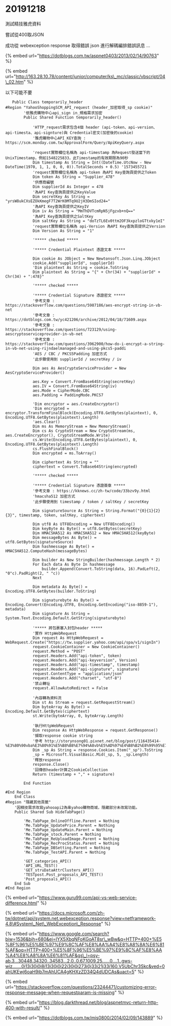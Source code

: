 # 20191218

測試精技雅虎資料

嘗試從400取JSON

成功從 webexception response 取得錯誤 json 進行解碼編排錯誤訊息 ...

{% embed url="https://dotblogs.com.tw/aspnet0403/2013/02/14/90763" %}



{% embed url="http://163.28.10.78/content/junior/computer/ks\_mc/classic/vbscript/04\_02.htm" %}



以下可能不要

```text
   Public Class temporarily_header
#Region "YahooShoppingSCM_API_request (header_加密取得_sp cookie)"
        '依雅虎購物中心api_sign in_規格需求加密
        Public Shared Function temporarily_header()

            'HTTP_request需求包含4個 header (api-token、api-version、api-timesta、api-signture)與 Credential密文(加密後的cookie)
            '雅虎購物中心API_KEY查詢 : https://scm.monday.com.tw/ApprovalForm/Query/ApiKeyQuery.aspx

            'request實際欄位名稱為 api-timestamp 為Request發送當下的UnixTimestamp，例如1548225833，此Timestamp的有效期限為90秒
            Dim timestamp As String = Int((DateTime.UtcNow - New DateTime(1970, 1, 1, 0, 0, 0)).TotalSeconds + 0.5) '1573455721 
            'request實際欄位名稱為 api-token 為API Key查詢頁提供之Token
            Dim token As String = "Supplier_478"
            '供應商編號
            Dim supplierId As Integer = 478
            '為API Key查詢頁提供之KeyValue
            Dim secretKey As String = "yrsW8ukCXsEZOkKmegF7T2WrK0MTq9U2jH3DmSIod24="
            '為API Key查詢頁提供之KeyIV
            Dim iv As String = "MmThDVTcmRpN5jFgzxb+nQ=="
            '為API Key查詢頁提供之SaltKey
            Dim saltKey As String = "doTzTL6Ev0ttm2OF3kxpzloGTtxky1eI"
            'request實際欄位名稱為 api-Version 為API Key查詢頁提供之Version
            Dim Version As String = "1"

            '***** checked *****

            '***** Credential Plaintext 憑證文本 *****

            Dim cookie As JObject = New Newtonsoft.Json.Linq.JObject
            cookie.Add("supplierId", supplierId)
            'Dim plaintext As String = cookie.ToString
            Dim plaintext As String = "{" + Chr(34) + "supplierId" + Chr(34) + ":478}"

            '***** checked *****

            '***** Credential Signature 憑證密文 *****
            '參考文章 : https://stackoverflow.com/questions/5987186/aes-encrypt-string-in-vb-net
            '參考文章 : https://dotblogs.com.tw/yc421206/archive/2012/04/18/71609.aspx
            '參考文章 : https://stackoverflow.com/questions/723129/using-aescryptoserviceprovider-in-vb-net
            '參考文章 : https://stackoverflow.com/questions/3962900/how-do-i-encrypt-a-string-in-vb-net-using-rijndaelmanaged-and-using-pkcs5-paddi
            'AES / CBC / PKCS5Padding 加密方式
            '此步驟使用到 supplierId / secretKey / iv

            Dim aes As AesCryptoServiceProvider = New AesCryptoServiceProvider()

            aes.Key = Convert.FromBase64String(secretKey)
            aes.IV = Convert.FromBase64String(iv)
            aes.Mode = CipherMode.CBC
            aes.Padding = PaddingMode.PKCS7

            'Dim encryptor = aes.CreateEncryptor()
            'Dim encrypted = encryptor.TransformFinalBlock(Encoding.UTF8.GetBytes(plaintext), 0, Encoding.UTF8.GetBytes(plaintext).Length)
            'aes.Clear()
            Dim ms As MemoryStream = New MemoryStream()
            Dim cs As CryptoStream = New CryptoStream(ms, aes.CreateEncryptor(), CryptoStreamMode.Write)
            cs.Write(Encoding.UTF8.GetBytes(plaintext), 0, Encoding.UTF8.GetBytes(plaintext).Length)
            cs.FlushFinalBlock()
            Dim encrypted = ms.ToArray()

            Dim ciphertext As String = ""
            ciphertext = Convert.ToBase64String(encrypted)

            '***** checked *****

            '***** Credential Signature 憑證簽章 *****
            '參考文章 : https://kknews.cc/zh-tw/code/33bzv9y.html
            'hmacsha512 加密方式
            '此步驟使用到 timestamp / token / saltKey / secretKey

            Dim signatureSource As String = String.Format("{0}{1}{2}{3}", timestamp, token, saltKey, ciphertext)

            Dim utf8 As UTF8Encoding = New UTF8Encoding()
            Dim keyByte As Byte() = utf8.GetBytes(secretKey)
            Dim HMACSHA512 As HMACSHA512 = New HMACSHA512(keyByte)
            Dim messageBytes As Byte() = utf8.GetBytes(signatureSource)
            Dim hashmessage As Byte() = HMACSHA512.ComputeHash(messageBytes)

            Dim builder As New StringBuilder(hashmessage.Length * 2)
            For Each data As Byte In hashmessage
                builder.Append(Convert.ToString(data, 16).PadLeft(2, "0"c).PadRight(2, " "c))
            Next

            Dim metadata As Byte() = Encoding.UTF8.GetBytes(builder.ToString)

            Dim signaturebyte As Byte() = Encoding.Convert(Encoding.UTF8, Encoding.GetEncoding("iso-8859-1"), metadata)
            Dim signature As String = System.Text.Encoding.Default.GetString(signaturebyte)

            '***** 將包裹塞入封包header *****
            '實作 HttpWebRequest
            Dim request As HttpWebRequest = WebRequest.Create("https://tw.supplier.yahoo.com/api/spa/v1/signIn")
            request.CookieContainer = New CookieContainer()
            request.Method = "POST"
            request.Headers.Add("api-token", token)
            request.Headers.Add("api-keyversion", Version)
            request.Headers.Add("api-timestamp", timestamp)
            request.Headers.Add("api-signature", signature)
            request.ContentType = "application/json"
            request.Headers.Add("charset", "utf-8")
            '禁止轉址
            request.AllowAutoRedirect = False

            '內容轉為資料流
            Dim st As Stream = request.GetRequestStream()
            Dim byteArray As Byte() = Encoding.Default.GetBytes(ciphertext)
            st.Write(byteArray, 0, byteArray.Length)

            '執行HttpWebRequest
            Dim response As HttpWebResponse = request.GetResponse()
            '擷取response cookie string
            '參考 http://storynsong01.pixnet.net/blog/post/116435414-%E3%80%90vba%E3%80%91%E5%B8%B8%E7%94%A8vb%E5%AD%97%E4%B8%B2%E8%99%95%E7%90%86%E5%87%BD%E6%95%B8
            Dim _sp As String = response.Cookies.Item("_sp").ToString
            _sp = Microsoft.VisualBasic.Mid(_sp, 5, _sp.Length)
            '釋放response
            response.Close()
            '回傳依header計算之CookieCollection
            Return (timestamp + "," + signature)

        End Function

#End Region
    End Class
#Region "隱藏其他頁籤"
    '因精技需求改寫yahooapi2為串yahoo購物商城，隱藏部分未改寫功能。
    Public Shared Sub HideTabPage()

        'Me.TabPage_OnlineOffline.Parent = Nothing
        'Me.TabPage_UpdatePrice.Parent = Nothing
        'Me.TabPage_UpdateMain.Parent = Nothing
        'Me.TabPage_stock.Parent = Nothing
        'Me.TabPage_ReUploadImage.Parent = Nothing
        'Me.TabPage_RecProcStatus.Parent = Nothing
        'Me.TabPage_DBSetting.Parent = Nothing
        'Me.TabPage_TestAPI.Parent = Nothing

        'GET_categories_API()
        'API_URL_TEST()
        'GET_struDataAttrClusters_API()
        'TESTpost.Post_proposals_API_TEST()
        'Post_proposals_API()
    End Sub
#End Region
```

{% embed url="https://www.guru99.com/api-vs-web-service-difference.html" %}



{% embed url="https://docs.microsoft.com/zh-tw/dotnet/api/system.net.webexception.response?view=netframework-4.8\#System\_Net\_WebException\_Response" %}



{% embed url="https://www.google.com/search?biw=1536&bih=680&ei=IYX5XbqNFoKGoAT8sr\_wBw&q=HTTP+400+%E5%8F%96%E5%BE%97%E9%8C%AF%E8%AA%A4%E8%A8%8A%E6%81%AF&oq=HTTP+400+%E5%8F%96%E5%BE%97%E9%8C%AF%E8%AA%A4%E8%A8%8A%E6%81%AF&gs\_l=psy-ab.3...30448.34320..34583...2.0..0.67.1009.25......0....1..gws-wiz.......0i13i30j0i8i13i30j0i22i30j0i273j0j33i21j33i160.V5UbChr3Skc&ved=0ahUKEwj6oaH9ib7mAhUCA4gKHXzZD34Q4dUDCAs&uact=5" %}



{% embed url="https://stackoverflow.com/questions/23244471/customizing-error-response-message-when-requestparam-is-missing" %}



{% embed url="https://blog.darkthread.net/blog/aspnetmvc-return-http-400-with-result/" %}



{% embed url="https://dotblogs.com.tw/mis0800/2014/02/09/143889" %}



